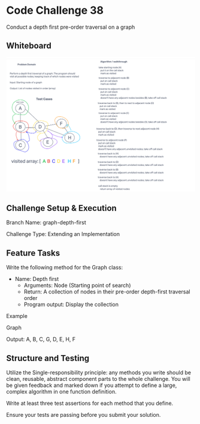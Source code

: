 # Code Challenge 38

Conduct a depth first pre-order traversal on a graph

## Whiteboard

![Graph depth first whiteboard](./graph-depth-first.png)

## Challenge Setup & Execution

Branch Name: graph-depth-first

Challenge Type: Extending an Implementation

## Feature Tasks

Write the following method for the Graph class:

- Name: Depth first
  - Arguments: Node (Starting point of search)
  - Return: A collection of nodes in their pre-order depth-first traversal order
  - Program output: Display the collection

Example

Graph

Output: A, B, C, G, D, E, H, F

## Structure and Testing

Utilize the Single-responsibility principle: any methods you write should be clean, reusable, abstract component parts to the whole challenge. You will be given feedback and marked down if you attempt to define a large, complex algorithm in one function definition.

Write at least three test assertions for each method that you define.

Ensure your tests are passing before you submit your solution.
